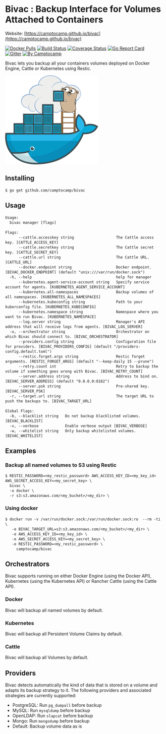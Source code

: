 Bivac : Backup Interface for Volumes Attached to Containers
===========================================================

Website: [https://camptocamp.github.io/bivac](https://camptocamp.github.io/bivac)


[![Docker Pulls](https://img.shields.io/docker/pulls/camptocamp/bivac.svg)](https://hub.docker.com/r/camptocamp/bivac/)
[![Build Status](https://img.shields.io/travis/camptocamp/bivac/master.svg)](https://travis-ci.org/camptocamp/bivac)
[![Coverage Status](https://img.shields.io/coveralls/camptocamp/bivac.svg)](https://coveralls.io/r/camptocamp/bivac?branch=master)
[![Go Report Card](https://goreportcard.com/badge/github.com/camptocamp/bivac)](https://goreportcard.com/report/github.com/camptocamp/bivac)
[![Gitter](https://img.shields.io/gitter/room/camptocamp/bivac.svg)](https://gitter.im/camptocamp/bivac)
[![By Camptocamp](https://img.shields.io/badge/by-camptocamp-fb7047.svg)](http://www.camptocamp.com)


Bivac lets you backup all your containers volumes deployed on Docker Engine, Cattle or Kubernetes using Restic.

![Bivac](img/bivac_small.png)


## Installing

```shell
$ go get github.com/camptocamp/bivac
```

## Usage

```shell
Usage:
  bivac manager [flags]

Flags:
      --cattle.accesskey string                   The Cattle access key. [CATTLE_ACCESS_KEY]
      --cattle.secretkey string                   The Cattle secret key. [CATTLE_SECRET_KEY]
      --cattle.url string                         The Cattle URL. [CATTLE_URL]
      --docker.endpoint string                    Docker endpoint. [BIVAC_DOCKER_ENDPOINT] (default "unix:///var/run/docker.sock")
  -h, --help                                      help for manager
      --kubernetes.agent-service-account string   Specify service account for agents. [KUBERNETES_AGENT_SERVICE_ACCOUNT]
      --kubernetes.all-namespaces                 Backup volumes of all namespaces. [KUBERNETES_ALL_NAMESPACES]
      --kubernetes.kubeconfig string              Path to your kuberconfig file. [KUBERNETES_KUBECONFIG]
      --kubernetes.namespace string               Namespace where you want to run Bivac. [KUBERNETES_NAMESPACE]
      --log.server string                         Manager's API address that will receive logs from agents. [BIVAC_LOG_SERVER]
  -o, --orchestrator string                       Orchestrator on which Bivac should connect to. [BIVAC_ORCHESTRATOR]
      --providers.config string                   Configuration file for providers. [BIVAC_PROVIDERS_CONFIG] (default "/providers-config.default.toml")
      --restic.forget.args string                 Restic forget arguments. [RESTIC_FORGET_ARGS] (default "--keep-daily 15 --prune")
      --retry.count int                           Retry to backup the volume if something goes wrong with Bivac. [BIVAC_RETRY_COUNT]
      --server.address string                     Address to bind on. [BIVAC_SERVER_ADDRESS] (default "0.0.0.0:8182")
      --server.psk string                         Pre-shared key. [BIVAC_SERVER_PSK]
  -r, --target.url string                         The target URL to push the backups to. [BIVAC_TARGET_URL]

Global Flags:
  -b, --blacklist string   Do not backup blacklisted volumes. [BIVAC_BLACKLIST]
  -v, --verbose            Enable verbose output [BIVAC_VERBOSE]
  -w, --whitelist string   Only backup whitelisted volumes. [BIVAC_WHITELIST]
```

## Examples

### Backup all named volumes to S3 using Restic

```shell
$ RESTIC_PASSWORD=<my_restic_password> AWS_ACCESS_KEY_ID=<my_key_id> AWS_SECRET_ACCESS_KEY=<my_secret_key> \
  bivac \
  -o docker \
  -r s3:s3.amazonaws.com/<my_bucket>/<my_dir> \
```

### Using docker

```shell
$ docker run -v /var/run/docker.sock:/var/run/docker.sock:ro  --rm -ti \
   -e BIVAC_TARGET_URL=s3:s3.amazonaws.com/<my_bucket>/<my_dir> \
   -e AWS_ACCESS_KEY_ID=<my_key_id> \
   -e AWS_SECRET_ACCESS_KEY=<my_secret_key> \
   -e RESTIC_PASSWORD=<my_restic_password> \
     camptocamp/bivac
```

## Orchestrators

Bivac supports running on either Docker Engine (using the Docker API), Kubernetes (using the Kubernetes API) or Rancher Cattle (using the Cattle API).

### Docker

Bivac will backup all named volumes by default.

### Kubernetes

Bivac will backup all Persistent Volume Claims by default.

### Cattle

Bivac will backup all Volumes by default.

## Providers

Bivac detects automatically the kind of data that is stored on a volume and adapts its backup strategy to it. The following providers and associated strategies are currently supported:

* PostgreSQL: Run `pg_dumpall` before backup
* MySQL: Run `mysqldump` before backup
* OpenLDAP: Run `slapcat` before backup
* Mongo: Run `mongodump` before backup
* Default: Backup volume data as is
